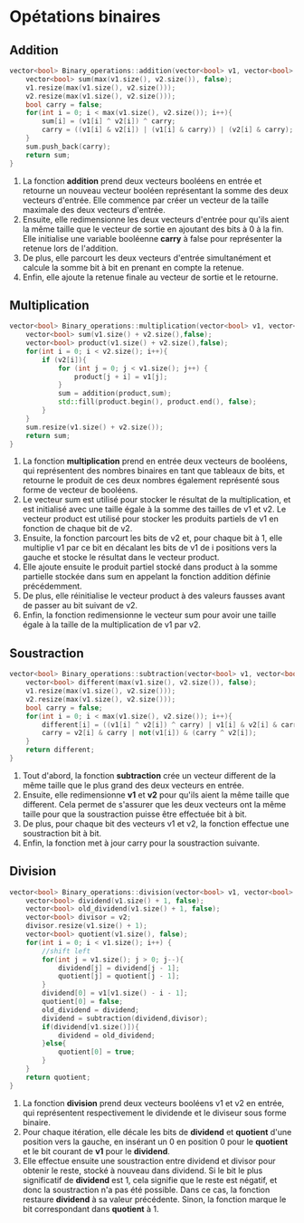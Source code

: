 # Opétations binaires
## Addition
```C++
vector<bool> Binary_operations::addition(vector<bool> v1, vector<bool> v2) {
    vector<bool> sum(max(v1.size(), v2.size()), false);
    v1.resize(max(v1.size(), v2.size()));
    v2.resize(max(v1.size(), v2.size()));
    bool carry = false;
    for(int i = 0; i < max(v1.size(), v2.size()); i++){
        sum[i] = (v1[i] ^ v2[i]) ^ carry;
        carry = ((v1[i] & v2[i]) | (v1[i] & carry)) | (v2[i] & carry);
    }
    sum.push_back(carry);
    return sum;
}
```
1) La fonction **addition** prend deux vecteurs booléens en entrée et retourne un nouveau vecteur booléen représentant la somme des deux vecteurs d'entrée. Elle commence par créer un vecteur de la taille maximale des deux vecteurs d'entrée. 
2) Ensuite, elle redimensionne les deux vecteurs d'entrée pour qu'ils aient la même taille que le vecteur de sortie en ajoutant des bits à 0 à la fin. Elle initialise une variable booléenne **carry** à false pour représenter la retenue lors de l'addition. 
3) De plus, elle parcourt les deux vecteurs d'entrée simultanément et calcule la somme bit à bit en prenant en compte la retenue. 
4) Enfin, elle ajoute la retenue finale au vecteur de sortie et le retourne.
## Multiplication
```C++
vector<bool> Binary_operations::multiplication(vector<bool> v1, vector<bool> v2) {
    vector<bool> sum(v1.size() + v2.size(),false);
    vector<bool> product(v1.size() + v2.size(),false);
    for(int i = 0; i < v2.size(); i++){
        if (v2[i]){
            for (int j = 0; j < v1.size(); j++) {
                product[j + i] = v1[j];
            }
            sum = addition(product,sum);
            std::fill(product.begin(), product.end(), false);
        }
    }
    sum.resize(v1.size() + v2.size());
    return sum;
}
```
1) La fonction **multiplication** prend en entrée deux vecteurs de booléens, qui représentent des nombres binaires en tant que tableaux de bits, et retourne le produit de ces deux nombres également représenté sous forme de vecteur de booléens.
2) Le vecteur sum est utilisé pour stocker le résultat de la multiplication, et est initialisé avec une taille égale à la somme des tailles de v1 et v2. Le vecteur product est utilisé pour stocker les produits partiels de v1 en fonction de chaque bit de v2. 
3) Ensuite, la fonction parcourt les bits de v2 et, pour chaque bit à 1, elle multiplie v1 par ce bit en décalant les bits de v1 de i positions vers la gauche et stocke le résultat dans le vecteur product. 
4) Elle ajoute ensuite le produit partiel stocké dans product à la somme partielle stockée dans sum en appelant la fonction addition définie précédemment. 
5) De plus, elle réinitialise le vecteur product à des valeurs fausses avant de passer au bit suivant de v2. 
6) Enfin, la fonction redimensionne le vecteur sum pour avoir une taille égale à la taille de la multiplication de v1 par v2.
## Soustraction
```C++
vector<bool> Binary_operations::subtraction(vector<bool> v1, vector<bool> v2) {
    vector<bool> different(max(v1.size(), v2.size()), false);
    v1.resize(max(v1.size(), v2.size()));
    v2.resize(max(v1.size(), v2.size()));
    bool carry = false;
    for(int i = 0; i < max(v1.size(), v2.size()); i++){
        different[i] = ((v1[i] ^ v2[i]) ^ carry) | v1[i] & v2[i] & carry;
        carry = v2[i] & carry | not(v1[i]) & (carry ^ v2[i]);
    }
    return different;
}
```
1) Tout d'abord, la fonction **subtraction** crée un vecteur different de la même taille que le plus grand des deux vecteurs en entrée.
2) Ensuite, elle redimensionne **v1** et **v2** pour qu'ils aient la même taille que different. Cela permet de s'assurer que les deux vecteurs ont la même taille pour que la soustraction puisse être effectuée bit à bit.
3) De plus, pour chaque bit des vecteurs v1 et v2, la fonction effectue une soustraction bit à bit.
4) Enfin, la fonction met à jour carry pour la soustraction suivante.
## Division
```C++
vector<bool> Binary_operations::division(vector<bool> v1, vector<bool> v2) {
    vector<bool> dividend(v1.size() + 1, false);
    vector<bool> old_dividend(v1.size() + 1, false);
    vector<bool> divisor = v2;
    divisor.resize(v1.size() + 1);
    vector<bool> quotient(v1.size(), false);
    for(int i = 0; i < v1.size(); i++) {
        //shift left
        for(int j = v1.size(); j > 0; j--){
            dividend[j] = dividend[j - 1];
            quotient[j] = quotient[j - 1];
        }
        dividend[0] = v1[v1.size() - i - 1];
        quotient[0] = false;
        old_dividend = dividend;
        dividend = subtraction(dividend,divisor);
        if(dividend[v1.size()]){
            dividend = old_dividend;
        }else{
            quotient[0] = true;
        }
    }
    return quotient;
}
```
1) La fonction **division** prend deux vecteurs booléens v1 et v2 en entrée, qui représentent respectivement le dividende et le diviseur sous forme binaire.
3) Pour chaque itération, elle décale les bits de **dividend** et **quotient** d'une position vers la gauche, en insérant un 0 en position 0 pour le **quotient** et le bit courant de **v1** pour le **dividend**. 
4) Elle effectue ensuite une soustraction entre dividend et divisor pour obtenir le reste, stocké à nouveau dans dividend. Si le bit le plus significatif de **dividend** est 1, cela signifie que le reste est négatif, et donc la soustraction n'a pas été possible. Dans ce cas, la fonction restaure **dividend** à sa valeur précédente. Sinon, la fonction marque le bit correspondant dans **quotient** à 1.

